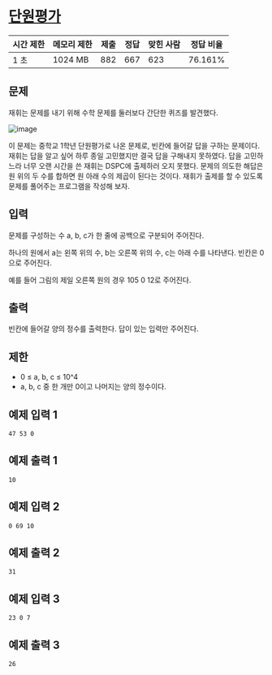 # [단원평가](https://www.acmicpc.net/problem/31798)

| 시간 제한 | 메모리 제한 | 제출 | 정답 | 맞힌 사람 | 정답 비율 |
| --- | --- | --- | --- | --- | --- |
| 1 초 | 1024 MB | 882 | 667 | 623 | 76.161% |

## 문제

재휘는 문제를 내기 위해 수학 문제를 둘러보다 간단한 퀴즈를 발견했다.

![image](https://upload.acmicpc.net/040edd9f-5820-4e59-9628-d1f4bdf16cb0/-/crop/973x321/160,126/-/preview/)

이 문제는 중학교 1학년 단원평가로 나온 문제로, 빈칸에 들어갈 답을 구하는 문제이다. 재휘는 답을 알고 싶어 하루 종일 고민했지만 결국 답을 구해내지 못하였다. 답을 고민하느라 너무 오랜 시간을 쓴 재휘는 DSPC에 출제하러 오지 못했다. 문제의 의도한 해답은 원 위의 두 수를 합하면 원 아래 수의 제곱이 된다는 것이다. 재휘가 출제를 할 수 있도록 문제를 풀어주는 프로그램을 작성해 보자.

## 입력

문제를 구성하는 수 a, b, c가 한 줄에 공백으로 구분되어 주어진다.

하나의 원에서 a는 왼쪽 위의 수, b는 오른쪽 위의 수, c는 아래 수를 나타낸다. 빈칸은 0으로 주어진다.

예를 들어 그림의 제일 오른쪽 원의 경우 105 0 12로 주어진다.

## 출력

빈칸에 들어갈 양의 정수를 출력한다. 답이 있는 입력만 주어진다.

## 제한

- 0 ≤ a, b, c ≤ 10^4
- a, b, c 중 한 개만 0이고 나머지는 양의 정수이다.

## 예제 입력 1

```
47 53 0

```

## 예제 출력 1

```
10

```

## 예제 입력 2

```
0 69 10

```

## 예제 출력 2

```
31

```

## 예제 입력 3

```
23 0 7

```

## 예제 출력 3

```
26
```
